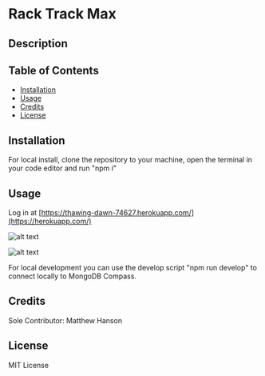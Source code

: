 
# Rack Track Max

## Description



## Table of Contents 

- [Installation](#installation)
- [Usage](#usage)
- [Credits](#credits)
- [License](#license)

## Installation

For local install, clone the repository to your machine, open the terminal in your code editor and run "npm i"

## Usage

Log in at [https://thawing-dawn-74627.herokuapp.com/](https://herokuapp.com/)

![alt text](images/)

![alt text]()

For local development you can use the develop script "npm run develop" to connect locally to MongoDB Compass.

## Credits


Sole Contributor: Matthew Hanson

## License

MIT License

